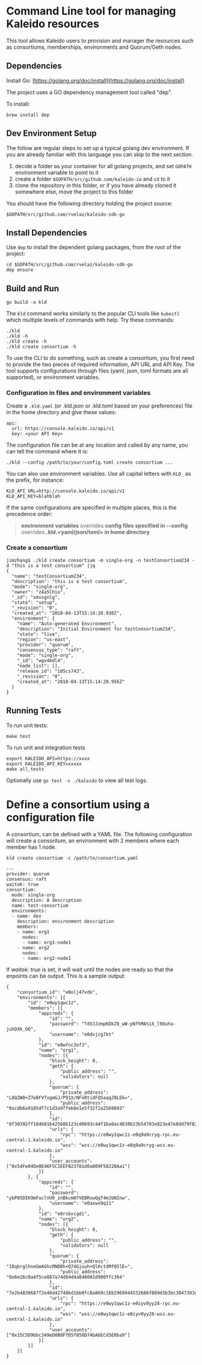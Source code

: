 # Command Line tool for managing Kaleido resources

This tool allows Kaleido users to provision and manager the resources such as consortiums, memberships, environments and Quorum/Geth nodes.

## Dependencies

Install Go: [https://golang.org/doc/install](https://golang.org/doc/install)

The project uses a GO dependency management tool called "dep".

To install:
```
brew install dep
```

## Dev Environment Setup

The follow are regular steps to set up a typical golang dev environment. If you are already familiar with this language you can skip to the next section.

1. decide a folder as your container for all golang projects, and set `GOPATH` environment variable to point to it
2. create a folder `$GOPATH/src/github.com/kaleido-io` and `cd` to it
3. clone the repository in this folder, or if you have already cloned it somewhere else, move the project to this folder

You should have the following directory holding the project source:
```
$GOPATH/src/github.com/rvelaz/kaleido-sdk-go
```

## Install Dependencies

Use `dep` to install the dependent golang packages, from the root of the project:
```
cd $GOPATH/src/github.com/rvelaz/kaleido-sdk-go
dep ensure
```

## Build and Run

```
go build -o kld
```

The `kld` command works similarly to the popular CLI tools like `kubectl` which multiple levels of commands with help. Try these commands:
```
./kld
./kld -h
./kld create -h
./kld create consortium -h
```

To use the CLI to do something, such as create a consortium, you first need to provide the two pieces of required information, API URL and API Key. The tool supports configurations through files (yaml, json, toml formats are all supported), or environment variables.

### Configuration in files and environment variables

Create a `.kld.yaml` (or .kld.json or .kld.toml based on your preferences) file in the home directory and give these values:
```
api:
  url: https://console.kaleido.io/api/v1
  key: <your API Key>
```

The configuration file can be at any location and called by any name, you can tell the command where it is:
```
./kld --config /path/to/your/config.toml create consortium ...
```

You can also use environment variables. Use all capital letters with `KLD_` as the prefix, for instance:
```
KLD_API_URL=http://console.kaleido.io/api/v1
KLD_API_KEY=blahblah
```

If the same configurations are specified in multiple places, this is the precedence order:
> **environment variables** overrides **config files specified in --config** overrides **.kld.<yaml/json/toml> in home directory**

### Create a consortium

```
jimzhang$ ./kld create consortium -m single-org -n testConsortium234 -d "this is a test consortium" |jq
{
  "name": "testConsortium234",
  "description": "this is a test consortium",
  "mode": "single-org",
  "owner": "z4a5lhio",
  "_id": "xmvsgnlg",
  "state": "setup",
  "_revision": "0",
  "created_at": "2018-04-13T15:14:20.930Z",
  "environment": {
    "name": "Auto-generated Environment",
    "description": "Initial Environment for testConsortium234",
    "state": "live",
    "region": "us-east",
    "provider": "quorum",
    "consensus_type": "raft",
    "mode": "single-org",
    "_id": "wgv4mdl4",
    "node_list": [],
    "release_id": "i05cs743",
    "_revision": "0",
    "created_at": "2018-04-13T15:14:20.956Z"
  }
}
```

## Running Tests
To run unit tests:
```
make test
```

To run unit and integration tests
```
export KALEIDO_API=https://xxxx
export KALEIDO_API_KEY=xxxxx
make all_tests
```

Optionally use `go test -v ./kaleido` to view
all test logs.

# Define a consortium using a configuration file

A consortium, can be defined with a YAML file. The following configuration will create a consoritum, an environment with 2 members where each member has 1 node.

```
kld create consortium -c /path/to/consortium.yaml
```


```
---
provider: quorum
consensus: raft
waitok: true
consortium:
  mode: single-org
  description: A description
  name: test-consortium
  environments:
  - name: dev
    description: environment description
    members:
    - name: org1
      nodes:
      - name: org1-node1
    - name: org2
      nodes: 
      - name: org2-node1
```

If *waitok: true* is set, it will wait until the nodes are ready so that the enpoints can be output. This is a sample output: 
```
{
	"consortium_id": "e0olj47vdk",
	"environments": [{
		"id": "e0wy1qwc1z",
		"members": [{
			"appcreds": {
				"id": "",
				"password": "TdVJJzmpKDkZ8_wW-pNfhMASiX_l9Ouha-juhDXk_OQ",
				"username": "e0dvjcg7kt"
			},
			"id": "e0wfnc3of3",
			"name": "org1",
			"nodes": [{
				"block_height": 0,
				"geth": {
					"public_address": "",
					"validators": null
				},
				"quorum": {
					"private_address": "L8QZW8+Z7eBFVTxgmGJ/P91X/NFxRtidFQSaqqJ9LEk=",
					"public_address": "0xcdb6a9185df7c1d3a9ffeb8e1e5f32f2a2569893"
				},
				"id": "8f30392ff18d681642560b123cd0b93c44f1ba8ac4830b23b54703e823e47e8dd79f822acbee7f0db6d81f7730776fcec7d62fdedd3753ff50a021e58a1067e4",
				"urls": {
					"rpc": "https://e0wy1qwc1z-e0q9a9cryg-rpc.eu-central-1.kaleido.io",
					"wss": "wss://e0wy1qwc1z-e0q9a9cryg-wss.eu-central-1.kaleido.io"
				},
				"user_accounts": ["0x54Fe04De0E46F5C1EEF023781d0a809F58228Aa1"]
			}]
		}, {
			"appcreds": {
				"id": "",
				"password": "ybP85DIK9mFuclVU0_znBkcmH7VEBRswQgT4mJbNInw",
				"username": "e0axwx9q11"
			},
			"id": "e0rsbvcgdi",
			"name": "org2",
			"nodes": [{
				"block_height": 0,
				"geth": {
					"public_address": "",
					"validators": null
				},
				"quorum": {
					"private_address": "18qbrglhneGmAGhcRNDBh+Q74Gjuuh+QlKctdMfQ5lE=",
					"public_address": "0x6e26c0a4f5ce887a74d84d4a848081d900ffc364"
				},
				"id": "7e2b4838687f2e46d42748bd1bb0fc8a869c16b2969944532686f889d3b3bc3047393d936e1f9ac4f56455da081b7b2502de411923e3dd2bc3708ba2582e0ab3",
				"urls": {
					"rpc": "https://e0wy1qwc1z-e0iyv0yy28-rpc.eu-central-1.kaleido.io",
					"wss": "wss://e0wy1qwc1z-e0iyv0yy28-wss.eu-central-1.kaleido.io"
				},
				"user_accounts": ["0x15C5D9bbc349eD0B0FfD5f056D74bA6ECd5E0ba9"]
			}]
		}]
	}]
}
```